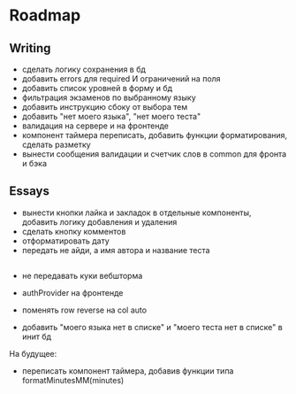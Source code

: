 # Roadmap

## Writing

- сделать логику сохранения в бд
- добавить errors для required И ограничений на поля
- добавить список уровней в форму и бд
- фильтрация экзаменов по выбранному языку
- добавить инструкцию сбоку от выбора тем
- добавить "нет моего языка", "нет моего теста"
- валидация на сервере и на фронтенде
- компонент таймера переписать, добавить функции форматирования, сделать разметку
- вынести сообщения валидации и счетчик слов в common для фронта и бэка

## Essays

- вынести кнопки лайка и закладок в отдельные компоненты, добавить логику добавления и удаления
- сделать кнопку комментов
- отформатировать дату
- передать не айди, а имя автора и название теста

##

- не передавать куки вебшторма
- authProvider на фронтенде

- поменять row reverse на col auto

- добавить "моего языка нет в списке" и "моего теста нет в списке" в инит бд

На будущее:

- переписать компонент таймера, добавив функции типа formatMinutesMM(minutes)
